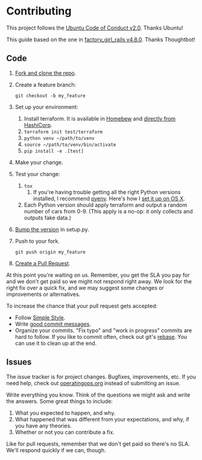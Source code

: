 # Contributing

This project follows the [Ubuntu Code of Conduct v2.0][conduct]. Thanks Ubuntu!

This guide based on the one in [factory_girl_rails v4.8.0][source]. Thanks Thoughtbot!

## Code

1. [Fork and clone the repo][fork].

1. Create a feature branch:

   ```shell
   git checkout -b my_feature
   ```

1. Set up your environment:
   1. Install terraform. It is available in [Homebew][homebrew] and [directly from HashiCorp][hashi-downloads].
   1. `terraform init test/terraform`
   1. `python venv ~/path/to/venv`
   1. `source ~/path/to/venv/bin/activate`
   1. `pip install -e .[test]`

1. Make your change.

1. Test your change:
   1. `tox`
      1. If you're having trouble getting all the right Python versions installed, I recommend [pyenv][pyenv]. Here's how I [set it up on OS X][python-osx].
   1. Each Python version should apply terraform and output a random number of cars from 0-9.
      (This apply is a no-op: it only collects and outputs fake data.)

1. [Bump the version](https://semver.org/spec/v2.0.0.html) in setup.py.

1. Push to your fork.

   ```shell
   git push origin my_feature
   ```

1. [Create a Pull Request][pr].

At this point you're waiting on us. Remember, you get the SLA you pay for and we don't get paid so we might not respond
right away. We look for the right fix over a quick fix, and we may suggest some changes or improvements or alternatives.

To increase the chance that your pull request gets accepted:

* Follow [Simple Style][style].
* Write [good commit messages][commits].
* Organize your commits. "Fix typo" and "work in progress" commits are hard to follow. If you like to commit often, check out git's [rebase][rebase]. You can use it to clean up at the end.

## Issues

The issue tracker is for project changes. Bugfixes, improvements, etc. If you need help, check out
[operatingops.org][home] instead of submitting an issue.

Write everything you know. Think of the questions we might ask and write the answers. Some great things to include:

  1. What you expected to happen, and why.
  2. What happened that was different from your expectations, and why, if you have any theories.
  3. Whether or not you can contribute a fix.

Like for pull requests, remember that we don't get paid so there's no SLA. We'll respond quickly if we can, though.

[conduct]: https://www.ubuntu.com/about/about-ubuntu/conduct
[commits]: http://tbaggery.com/2008/04/19/a-note-about-git-commit-messages.html
[fork]: https://help.github.com/articles/fork-a-repo/
[hashi-downloads]: https://www.terraform.io/intro/getting-started/install.html
[home]: https://operatingops.org
[homebrew]: https://brew.sh
[pr]: https://help.github.com/articles/creating-a-pull-request/
[pyenv]: https://github.com/pyenv/pyenv
[python-osx]: https://operatingops.org/2018/02/04/python-on-mac-one-of-the-good-ways/
[rebase]: https://help.github.com/articles/about-git-rebase/
[source]: https://github.com/thoughtbot/factory_girl_rails/blob/v4.8.0/CONTRIBUTING.md
[style]: https://github.com/operatingops/simple_style/blob/v0.1.1/SIMPLE_STYLE.md
